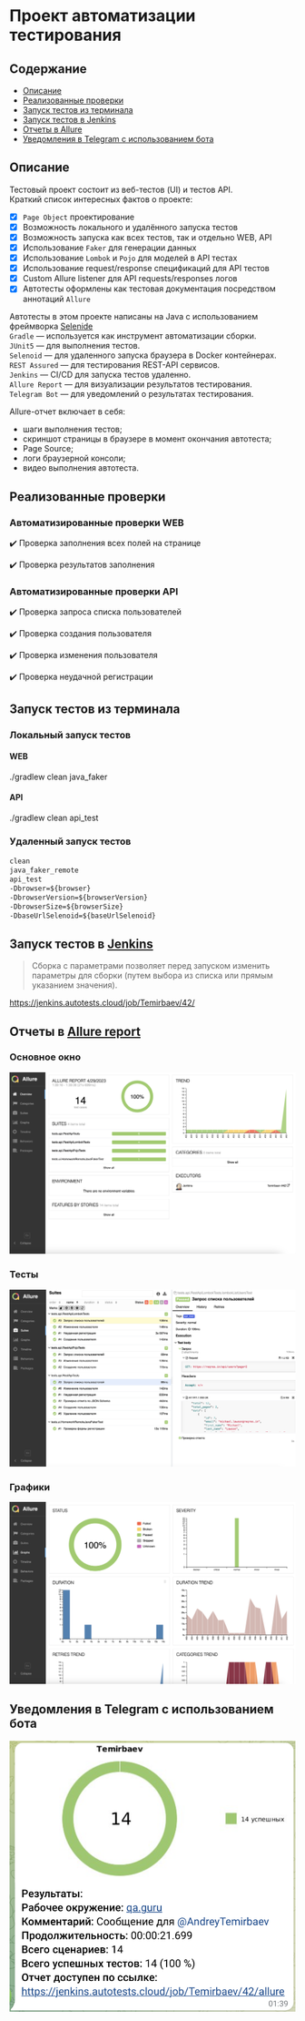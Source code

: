 <h1 >Проект автоматизации тестирования</h1>

## Содержание
* <a href="#annotation">Описание</a>
* <a href="#cases">Реализованные проверки</a>
* <a href="#console">Запуск тестов из терминала</a>
* <a href="#jenkins">Запуск тестов в Jenkins</a>
* <a href="#allure">Отчеты в Allure</a>
* <a href="#telegram">Уведомления в Telegram с использованием бота</a>

<a id="annotation"></a>
## Описание
Тестовый проект состоит из веб-тестов (UI) и тестов API.\
Краткий список интересных фактов о проекте:
- [x] `Page Object` проектирование
- [x] Возможность локального и удалённого запуска тестов
- [x] Возможность запуска как всех тестов, так и отдельно WEB, API
- [x] Использование `Faker` для генерации данных
- [x] Использование `Lombok` и `Pojo` для моделей в API тестах
- [x] Использование request/response спецификаций для API тестов
- [x] Custom Allure listener для API requests/responses логов
- [x] Автотесты оформлены как тестовая документация посредством аннотаций `Allure`

Автотесты в этом проекте написаны на Java с использованием фреймворка [Selenide](https://selenide.org/) \
<code>Gradle</code> — используется как инструмент автоматизации сборки. \
<code>JUnit5</code> — для выполнения тестов. \
<code>Selenoid</code> — для удаленного запуска браузера в Docker контейнерах. \
<code>REST Assured</code> — для тестирования REST-API сервисов. \
<code>Jenkins</code> — CI/CD для запуска тестов удаленно. \
<code>Allure Report</code> — для визуализации результатов тестирования.\
<code>Telegram Bot</code> — для уведомлений о результатах тестирования.

Allure-отчет включает в себя:
* шаги выполнения тестов;
* скриншот страницы в браузере в момент окончания автотеста;
* Page Source;
* логи браузерной консоли;
* видео выполнения автотеста.

<a id="cases"></a>
## Реализованные проверки

### Автоматизированные проверки WEB
:heavy_check_mark: Проверка заполнения всех полей на странице

:heavy_check_mark: Проверка результатов заполнения

### Автоматизированные проверки API
:heavy_check_mark: Проверка запроса списка пользователей

:heavy_check_mark: Проверка создания пользователя

:heavy_check_mark: Проверка изменения пользователя

:heavy_check_mark: Проверка неудачной регистрации

<a id="console"></a>
##  Запуск тестов из терминала
### Локальный запуск тестов
#### WEB
./gradlew clean java_faker
#### API
./gradlew clean api_test


### Удаленный запуск тестов

```
clean
java_faker_remote
api_test
-Dbrowser=${browser}
-DbrowserVersion=${browserVersion}
-DbrowserSize=${browserSize}
-DbaseUrlSelenoid=${baseUrlSelenoid}
```

<a id="jenkins"></a>
## Запуск тестов в <a target="_blank" href="https://jenkins.autotests.cloud/job/Temirbaev/"> Jenkins </a>

> Сборка с параметрами позволяет перед запуском изменить параметры для сборки (путем выбора из списка или прямым указанием значения).


https://jenkins.autotests.cloud/job/Temirbaev/42/

<a id="allure"></a>
## Отчеты в <a target="_blank" href="https://jenkins.autotests.cloud/job/Temirbaev/42/allure/"> Allure report </a>

### Основное окно

<p align="center">
<img src="images/screenshots/Allure.png">
</p>

### Тесты

<p align="center">
<img src="images/screenshots/Allure2.png">
</p>

### Графики

<p align="center">
<img src="images/screenshots/Allure1.png">
</p>

<a id="telegram"></a>
## Уведомления в Telegram с использованием бота

<p>
<img src="images/screenshots/TelegramBot.png">
</p>



